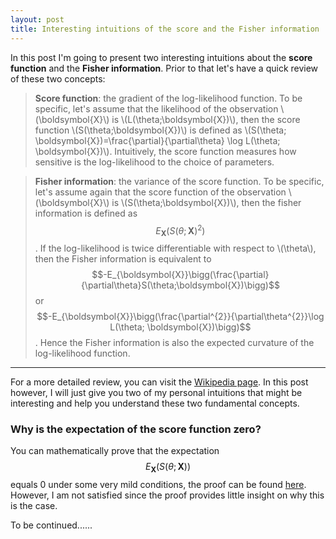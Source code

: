 ```yaml
---
layout: post
title: Interesting intuitions of the score and the Fisher information
---
```


In this post I'm going to present two interesting intuitions about the **score function** and the **Fisher information**. Prior to that let's have a quick review of these two concepts:

> **Score function**: the gradient of the log-likelihood function. To be specific, let's assume that the likelihood of the observation \\(\boldsymbol{X}\\) is \\(L(\theta;\boldsymbol{X})\\), then the score function \\(S(\theta;\boldsymbol{X})\\) is defined as \\(S(\theta; \boldsymbol{X})=\frac{\partial}{\partial\theta} \log L(\theta; \boldsymbol{X})\\). Intuitively, the score function measures how sensitive is the log-likelihood to the choice of parameters.

> **Fisher information**: the variance of the score function. To be specific, let's assume again that the score function of the observation \\(\boldsymbol{X}\\) is \\(S(\theta;\boldsymbol{X})\\), then the fisher information is defined as $$E_{\boldsymbol{X}}\bigg(S(\theta;\boldsymbol{X})^2\bigg)$$. If the log-likelihood is twice differentiable with respect to \\(\theta\\), then the Fisher information is equivalent to $$-E_{\boldsymbol{X}}\bigg(\frac{\partial}{\partial\theta}S(\theta;\boldsymbol{X})\bigg)$$ or $$-E_{\boldsymbol{X}}\bigg(\frac{\partial^{2}}{\partial\theta^{2}}\log L(\theta; \boldsymbol{X})\bigg)$$. Hence the Fisher information is also the expected curvature of the log-likelihood function.

-----

For a more detailed review, you can visit the [Wikipedia page](https://en.wikipedia.org/wiki/Fisher_information). In this post however, I will just give you two of my personal intuitions that might be interesting and help you understand these two fundamental concepts.

### Why is the expectation of the score function zero?

You can mathematically prove that the expectation $$E_{\boldsymbol{X}}\bigg(S(\theta;\boldsymbol{X})\bigg)$$ equals 0 under some very mild conditions, the proof can be found [here](https://en.wikipedia.org/wiki/Score_(statistics)#Mean). However, I am not satisfied since the proof provides little insight on why this is the case. 

To be continued......
